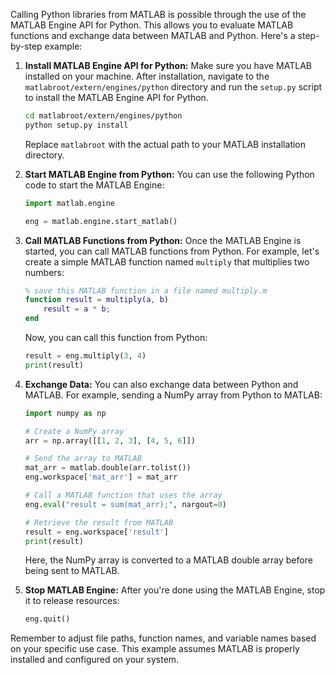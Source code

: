 Calling Python libraries from MATLAB is possible through the use of the MATLAB Engine API for Python. This allows you to evaluate MATLAB functions and exchange data between MATLAB and Python. Here's a step-by-step example:

1. **Install MATLAB Engine API for Python:**
   Make sure you have MATLAB installed on your machine. After installation, navigate to the `matlabroot/extern/engines/python` directory and run the `setup.py` script to install the MATLAB Engine API for Python.

   ```bash
   cd matlabroot/extern/engines/python
   python setup.py install
   ```

   Replace `matlabroot` with the actual path to your MATLAB installation directory.

2. **Start MATLAB Engine from Python:**
   You can use the following Python code to start the MATLAB Engine:

   ```python
   import matlab.engine

   eng = matlab.engine.start_matlab()
   ```

3. **Call MATLAB Functions from Python:**
   Once the MATLAB Engine is started, you can call MATLAB functions from Python. For example, let's create a simple MATLAB function named `multiply` that multiplies two numbers:

   ```matlab
   % save this MATLAB function in a file named multiply.m
   function result = multiply(a, b)
       result = a * b;
   end
   ```

   Now, you can call this function from Python:

   ```python
   result = eng.multiply(3, 4)
   print(result)
   ```

4. **Exchange Data:**
   You can also exchange data between Python and MATLAB. For example, sending a NumPy array from Python to MATLAB:

   ```python
   import numpy as np

   # Create a NumPy array
   arr = np.array([[1, 2, 3], [4, 5, 6]])

   # Send the array to MATLAB
   mat_arr = matlab.double(arr.tolist())
   eng.workspace['mat_arr'] = mat_arr

   # Call a MATLAB function that uses the array
   eng.eval("result = sum(mat_arr);", nargout=0)

   # Retrieve the result from MATLAB
   result = eng.workspace['result']
   print(result)
   ```

   Here, the NumPy array is converted to a MATLAB double array before being sent to MATLAB.

5. **Stop MATLAB Engine:**
   After you're done using the MATLAB Engine, stop it to release resources:

   ```python
   eng.quit()
   ```

Remember to adjust file paths, function names, and variable names based on your specific use case. This example assumes MATLAB is properly installed and configured on your system.